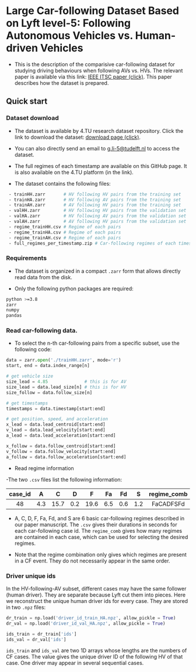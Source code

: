 # Large Car-following Dataset Based on Lyft level-5: Following Autonomous Vehicles vs. Human-driven Vehicles

- This is the description of the comparisive car-following dataset for studying driving behaviours when following AVs vs. HVs. The relevant paper is available via this link: [IEEE ITSC paper (click)](https://ieeexplore.ieee.org/abstract/document/10422574). This paper describes how the dataset is prepared.

## Quick start

### Dataset download

* The dataset is available by 4.TU research dataset repository. Click the link to download the dataset: [download page (click)](https://data.4tu.nl/datasets/1255994c-c64f-40f5-8121-9e952e308c9a).
* You can also directly send an email to [g.li-5@tudelft.nl](g.li-5@tudelft.nl) to access the dataset.
* The full regimes of each timestamp are available on this GitHub page. It is also available on the 4.TU platform (in the link).

* The dataset contains the following files:
``` bash
 - trainHH.zarr       # HV following HV pairs from the training set
 - trainHA.zarr       # HV following AV pairs from the training set
 - trainAH.zarr       # AV following HV pairs from the training set
 - valHH.zarr         # HV following HV pairs from the validation set
 - valHA.zarr         # HV following AV pairs from the validation set
 - valAH.zarr         # AV following HV pairs from the validation set
 - regime_trainHH.csv # Regime of each pairs
 - regime_trainHA.csv # Regime of each pairs
 - regime_trainAH.csv # Regime of each pairs
 - full_regimes_per_timestamp.zip # Car-following regimes of each timestamp for study purposes.
```

### Requirements

* The dataset is organized in a compact `.zarr` form that allows directly read data from the disk.

* Only the following python packages are required:
``` bash
python >=3.8
zarr
numpy
pandas
```

### Read car-following data.

* To select the n-th car-following pairs from a specific subset, use the following code:
````python
data = zarr.open('./trainHH.zarr', mode='r')
start, end = data.index_range[n]

# get vehicle size
size_lead = 4.85              # this is for AV
size_lead = data.lead_size[n] # this is for HV
size_follow = data.follow_size[n]

# get timestamps
timestamps = data.timestamp[start:end]

# get position, speed, and acceleration
x_lead = data.lead_centroid[start:end]
v_lead = data.lead_velocity[start:end]
a_lead = data.lead_acceleration[start:end]

x_follow = data.follow_centroid[start:end]
v_follow = data.follow_velocity[start:end]
a_follow = data.follow_acceleration[start:end]
````

* Read regime information

-The two `.csv` files list the following information:

| case_id | A | C | D | F | Fa | Fd | S |regime_comb |
|     :---:      |     :---:      |     :---:      |     :---:      |     :---:      |     :---:      |     :---:      |     :---:      |     :---:      |
|48 | 4.3 |15.7 | 0.2 |19.6 | 6.5 | 0.6 | 1.2 | FaCADFSFd |

- A, C, D, F, Fa, Fd, and S are 6 basic car-following regimes described in our paper manuscript. The `.csv` gives their durations in seconds for each car-following case id. The `regime_comb` gives how many regimes are contained in each case, which can be used for selecting the desired regimes.

- Note that the regime combination only gives which regimes are present in a CF event. They do not necessarily appear in the same order.

### Driver unique ids
In the HV-following-AV subset, different cases may have the same follower (human driver). They are separate because Lyft cut them into pieces. Here we reconstruct the unique human driver ids for every case. They are stored in two `.npz` files:

````python
dr_train = np.load('driver_id_train_HA.npz', allow_pickle = True)
dr_val = np.load('driver_id_val_HA.npz', allow_pickle = True)

ids_train = dr_train['ids']
ids_val = dr_val['ids']
````

`ids_train` and `ids_val` are two 1D arrays whose lengths are the numbers of CF cases. The value gives the unique driver ID of the following HV of that case. One driver may appear in several sequential cases.
